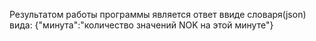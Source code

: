 Результатом работы программы является ответ ввиде словаря(json) вида: {"минута":"количество значений NOK на этой минуте"}
